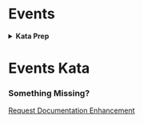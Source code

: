 # Events

<details>
<summary><strong>Kata Prep</strong></summary>

## Pre-requisites
1. Make sure your `Development Theatre` is running.

## Step 1: Create your `skill`

### Create a new directory for your kata

```bash
cd ~/path/to/your/spruce/projects
mkdir katas
```

### Create a new skill

```bash
cd katas
spruce create.skill views-kata
```

### Name your `skill`

> *Note*: Your `skill` name should be unique, so if you did this kata before, you may want to name it something different.

* Name: `Views Kata`
* Description: `A kata to practice creating views!`

### Open your `skill` in VS Code

> *Note*: You can follow the instructions printed in the `cli` or use the command below.

```bash
cd views-kata && code .
```

Then, open the terminal in VS Code and run:

```bash
spruce setup.vscode
```
Hit `Enter` to accept all setup options.

Then complete the following:

1. Open the Command Palette by using `cmd+shift+p` and search type: "Manage"
2. Select "Tasks: Manage Automatic Tasks"
3. Then select "Allow Automatic Tasks"
4. Open the Command Palette again type "reload" and select "Reload Window"

The Test Runner should open and begin installing additional requirements.

When it's done, you should see a message that says `Ready and waiting...`


## Step 2: Create your first test

### Create the test file

1. Hit `ctrl+space` (if you have the shortcuts setup) and hit enter. 
    - If you don't have the shortcuts setup, you can type `spruce create.test` in your terminal and hit `Enter`.
2. Select "Behavioral"
3. For "What are you testing?", type "Root skill view"
4. For "Camel case name", hit Enter (it should say "rootSkillView")
5. For "Which abstract test class do you want to extend?" select "AbstractSpruceFixtureTest"
6. Close the terminal window and get back to the Test Runner.
    - There should be one failing test.
    - The test will explain that before you can do any tests, you need to run `spruce set.remote`
7. Hit `ctrl+space` and type `set.remote` and hit `Enter`.
    - You will be prompted for more dependencies to install. Hit `Enter` to accept them all.
8. For your remote, select "Local"
    - Allow the rest of the dependencies to install
    - If prompted for remote again, select "Local" again
9. Close the terminal window and get back to the Test Runner.
    - The test should now be failing beacuse `false` does not equal `true`.
10. Click on the failing test in the Test Runner and click "Open" to open the test file.

### Prep the test file

1. Clear out the contents of the first test
1. Delete the second test
2. Delete `class RootSkillView {}` at the bottom of the test file

Your test should now be passing.

</details>

# Events Kata

### Something Missing?

<div class="grid-buttons">
    <a class="btn" href="https://forms.gle/2ZMtwUxg1egV8sHT8">Request Documentation Enhancement</a>
</div>